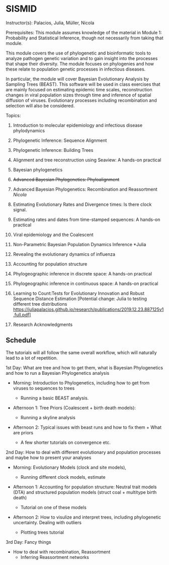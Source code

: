 # SISMID

Instructor(s):
Palacios, Julia, Müller, Nicola

Prerequisites: This module assumes knowledge of the material in Module 1: Probability and Statistical Inference, though not necessarily from taking that module.

This module covers the use of phylogenetic and bioinformatic tools to analyze pathogen genetic variation and to gain insight into the processes that shape their diversity. The module focuses on phylogenies and how these relate to population genetic processes in infectious diseases.

In particular, the module will cover Bayesian Evolutionary Analysis by Sampling Trees (BEAST). This software will be used in class exercises that are mainly focused on estimating epidemic time scales, reconstruction changes in viral population sizes through time and inference of spatial diffusion of viruses. Evolutionary processes including recombination and selection will also be considered.

Topics:
1. Introduction to molecular epidemiology and infectious disease phylodynamics

2. Phylogenetic Inference: Sequence Alignment

3. Phylogenetic Inference: Building Trees

4. Alignment and tree reconstruction using Seaview: A hands-on practical

5. Bayesian phylogenetics

6. <del> Advanced Bayesian Phylogenetics: Phyloalignment </del>

7. Advanced Bayesian Phylogenetics: Recombination and Reassortment *Nicola*

8. Estimating Evolutionary Rates and Divergence times: Is there clock signal.

9. Estimating rates and dates from time-stamped sequences: A hands-on practical

10. Viral epidemiology and the Coalescent

11. Non-Parametric Bayesian Population Dynamics Inference *Julia

12. Revealing the evolutionary dynamics of influenza

13. Accounting for population structure

14. Phylogeographic inference in discrete space: A hands-on practical

15. Phylogeographic inference in continuous space: A hands-on practical

16. Learning to Count:Tests for Evolutionary Innovation and Robust Sequence Distance
Estimation  [Potential change: Julia to testing different tree distributions  https://juliapalacios.github.io/research/publications/2019.12.23.887125v1.full.pdf]

17. Research Acknowledgments

## Schedule
The tutorials will all follow the same overall workflow, which will naturally lead to a lot of repetition.  

1st Day: What are tree and how to get them, what is Bayesian Phylogenetics and how to run a Bayesian Phylogenetics analysis
- Morning: Introduction to Phylogenetics, including how to get from viruses to sequences to trees 
    * Running a basic BEAST analysis.

- Afternoon 1: Tree Priors (Coalescent + birth death models):
    * Running a skyline analysis

- Afternoon 2: Typical issues with beast runs and how to fix them + What are priors
    * A few shorter tutorials on convergence etc.

2nd Day: How to deal with different evolutionary and population processes and maybe how to present your analyses
- Morning: Evolutionary Models (clock and site models), 
    * Running different clock models, estimate 

- Afternoon 1: Accounting for population structure: Neutral trait models (DTA) and structured population models (struct coal + multitype birth death)
    * Tutorial on one of these models

- Afternoon 2: How to visulize and interpret trees, including phylogenetic uncertainty. Dealing with outliers
    * Plotting trees tutorial
    
3rd Day: Fancy things
- How to deal with recombination, Reassortment
   * Inferring Reassortment networks

  
